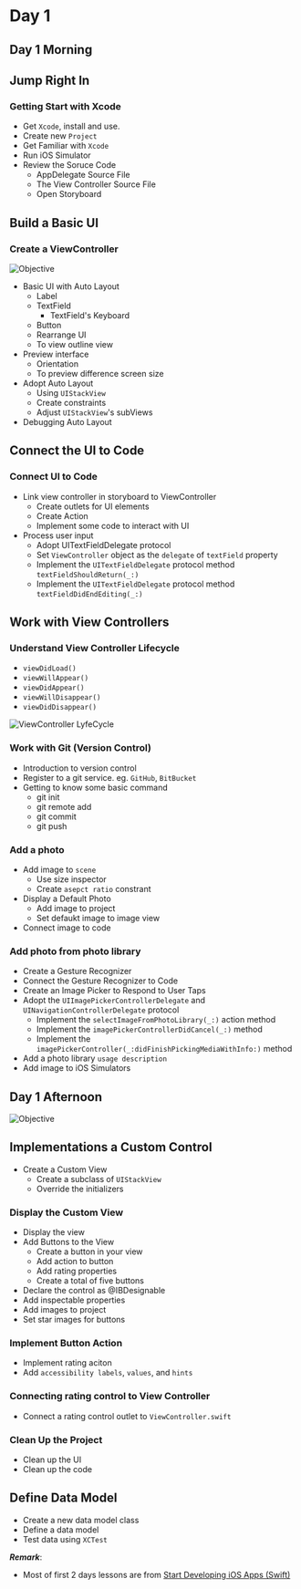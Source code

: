 # Day 1

## Day 1 Morning

## Jump Right In

### Getting Start with Xcode

- Get `Xcode`, install and use.
- Create new `Project`
- Get Familiar with `Xcode`
- Run iOS Simulator
- Review the Soruce Code
  - AppDelegate Source File
  - The View Controller Source File
  - Open Storyboard

## Build a Basic UI

### Create a ViewController

![Objective](BBUI_sim_finalUI_2x.png)

- Basic UI with Auto Layout
  - Label
  - TextField
    - TextField's Keyboard
  - Button
  - Rearrange UI
  - To view outline view
- Preview interface
  - Orientation
  - To preview difference screen size
- Adopt Auto Layout
  - Using `UIStackView`
  - Create constraints
  - Adjust `UIStackView`'s subViews
- Debugging Auto Layout

## Connect the UI to Code

### Connect UI to Code

- Link view controller in storyboard to ViewController
  - Create outlets for UI elements
  - Create Action
  - Implement some code to interact with UI
- Process user input
  - Adopt UITextFieldDelegate protocol
  - Set `ViewController` object as the `delegate` of `textField` property
  - Implement the `UITextFieldDelegate` protocol method `textFieldShouldReturn(_:)`
  - Implement the `UITextFieldDelegate` protocol method `textFieldDidEndEditing(_:)`

## Work with View Controllers

### Understand View Controller Lifecycle

- `viewDidLoad()`
- `viewWillAppear()`
- `viewDidAppear()`
- `viewWillDisappear()`
- `viewDidDisappear()`

![ViewController LyfeCycle](WWVC_vclife_2x.png)

### Work with Git (Version Control)

- Introduction to version control
- Register to a git service. eg. `GitHub`, `BitBucket`
- Getting to know some basic command
  - git init
  - git remote add
  - git commit
  - git push

### Add a photo

- Add image to `scene`
  - Use size inspector
  - Create `asepct ratio` constrant
- Display a Default Photo
  - Add image to project
  - Set defaukt image to image view
- Connect image to code

### Add photo from photo library

- Create a Gesture Recognizer
- Connect the Gesture Recognizer to Code
- Create an Image Picker to Respond to User Taps
- Adopt the `UIImagePickerControllerDelegate` and `UINavigationControllerDelegate` protocol
  - Implement the `selectImageFromPhotoLibrary(_:)` action method
  - Implement the `imagePickerControllerDidCancel(_:)` method
  - Implement the `imagePickerController(_:didFinishPickingMediaWithInfo:)` method
- Add a photo library `usage description`
- Add image to iOS Simulators

## Day 1 Afternoon

![Objective](ICC_sim_finalUI_2x.png)

## Implementations a Custom Control

- Create a Custom View
  - Create a subclass of `UIStackView`
  - Override the initializers

### Display the Custom View

- Display the view
- Add Buttons to the View
  - Create a button in your view
  - Add action to button
  - Add rating properties
  - Create a total of five buttons
- Declare the control as @IBDesignable
- Add inspectable properties
- Add images to project
- Set star images for buttons

### Implement Button Action

- Implement rating aciton
- Add `accessibility labels`, `values`, and `hints`

### Connecting rating control to View Controller

- Connect a rating control outlet to `ViewController.swift`

### Clean Up the Project

- Clean up the UI
- Clean up the code

## Define Data Model

- Create a new data model class
- Define a data model
- Test data using `XCTest`

***Remark***:

- Most of first 2 days lessons are from [Start Developing iOS Apps (Swift)](https://developer.apple.com/library/content/referencelibrary/GettingStarted/DevelopiOSAppsSwift)